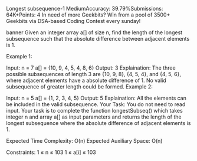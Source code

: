 Longest subsequence-1
MediumAccuracy: 39.79%Submissions: 64K+Points: 4
In need of more Geekbits? Win from a pool of 3500+ Geekbits via DSA-based Coding Contest every sunday!

banner
Given an integer array a[] of size n, find the length of the longest subsequence such that the absolute difference between adjacent elements is 1.

Example 1:

Input:
n = 7
a[] = {10, 9, 4, 5, 4, 8, 6}
Output: 
3
Explaination: 
The three possible subsequences of length 3 are {10, 9, 8}, {4, 5, 4}, and {4, 5, 6}, where adjacent elements have a absolute difference of 1. No valid subsequence of greater length could be formed.
Example 2:

Input: 
n = 5
a[] = {1, 2, 3, 4, 5}
Output: 
5
Explaination: 
All the elements can be included in the valid subsequence.
Your Task:
You do not need to read input. Your task is to complete the function longestSubseq() which takes integer n and array a[] as input parameters and returns the length of the longest subsequence where the absolute difference of adjacent elements is 1.

Expected Time Complexity: O(n)
Expected Auxiliary Space: O(n)

Constraints:
1 ≤ n ≤ 103
1 ≤ a[i] ≤ 103

